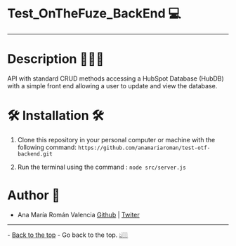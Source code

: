   # Test_OnTheFuze_BackEnd 💻

---

# Description 👩🏻‍🔬

API with standard CRUD methods accessing a HubSpot Database (HubDB) with a
simple front end allowing a user to update and view the database.

# 🛠 Installation 🛠

1.  Clone this repository in your personal computer or machine with the following command:
    `https://github.com/anamariaroman/test-otf-backend.git`

2.  Run the terminal using the command :
    `node src/server.js`

# Author 👩
- Ana María Román Valencia [Github](https://github.com/anamariaroman) | [Twiter](https://twitter.com/AnaMari77939013)

---
[](https://github.com/anamariaroman/test-otf-backend.git "Back to the top") - [Back to the top](https://github.com/anamariaroman/test-otf-backend.git# "Back to the top]") - Go back to the top. [👆🏼](https://github.com/anamariaroman/test-otf-backend.git "Back to the top")
